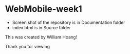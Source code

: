 # WebMobile-week1

- Screen shot of the repository is in Documentation folder
- index.html is in Source folder

This was created by William Hoang! 

Thank you for viewing
